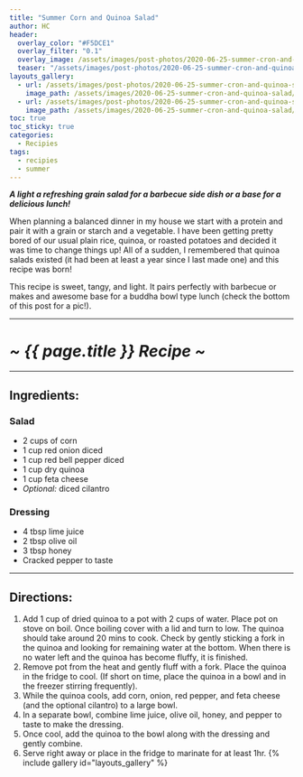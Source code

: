 ```yaml
---
title: "Summer Corn and Quinoa Salad"
author: HC
header:
  overlay_color: "#F5DCE1"
  overlay_filter: "0.1"
  overlay_image: /assets/images/post-photos/2020-06-25-summer-cron-and-quinoa-salad/header.jpeg
  teaser: "/assets/images/post-photos/2020-06-25-summer-cron-and-quinoa-salad/header.jpeg"
layouts_gallery:
  - url: /assets/images/post-photos/2020-06-25-summer-cron-and-quinoa-salad/salad in bowl.jpeg
    image_path: /assets/images/2020-06-25-summer-cron-and-quinoa-salad/salad in bowl small.jpeg
  - url: /assets/images/post-photos/2020-06-25-summer-cron-and-quinoa-salad/salad.jpeg
    image_path: /assets/images/2020-06-25-summer-cron-and-quinoa-salad/salad small.jpeg
toc: true
toc_sticky: true
categories:
  - Recipies
tags:
  - recipies
  - summer
---
```


***A light a refreshing grain salad for a barbecue side dish or a base for a delicious lunch!***

When planning a balanced dinner in my house we start with a protein and pair it with a grain or starch and a vegetable. I have been getting pretty bored of our usual plain rice, quinoa, or roasted potatoes and decided it was time to change things up! All of a sudden, I remembered that quinoa salads existed (it had been at least a year since I last made one) and this recipe was born! 

This recipe is sweet, tangy, and light. It pairs perfectly with barbecue or makes and awesome base for a buddha bowl type lunch (check the bottom of this post for a pic!).

***

# ***~ {{ page.title }} Recipe ~***

***

## Ingredients:

### Salad

* 2 cups of corn
* 1 cup red onion diced
* 1 cup red bell pepper diced
* 1 cup dry quinoa
* 1 cup feta cheese
* *Optional:* diced cilantro

### Dressing

* 4 tbsp lime juice
* 2 tbsp olive oil
* 3 tbsp honey
* Cracked pepper to taste

***

## Directions:

1. Add 1 cup of dried quinoa to a pot with 2 cups of water. Place pot on stove on boil. Once boiling cover with a lid and turn to low. The quinoa should take around 20 mins to cook. Check by gently sticking a fork in the quinoa and looking for remaining water at the bottom. When there is no water left and the quinoa has become fluffy, it is finished.
2. Remove pot from the heat and gently fluff with a fork. Place the quinoa in the fridge to cool. (If short on time, place the quinoa in a bowl and in the freezer stirring frequently).
3. While the quinoa cools, add corn, onion, red pepper, and feta cheese (and the optional cilantro) to a large bowl.
4. In a separate bowl, combine lime juice, olive oil, honey, and pepper to taste to make the dressing.
5. Once cool, add the quinoa to the bowl along with the dressing and gently combine.
6. Serve right away or place in the fridge to marinate for at least 1hr. 
{% include gallery id="layouts_gallery" %}